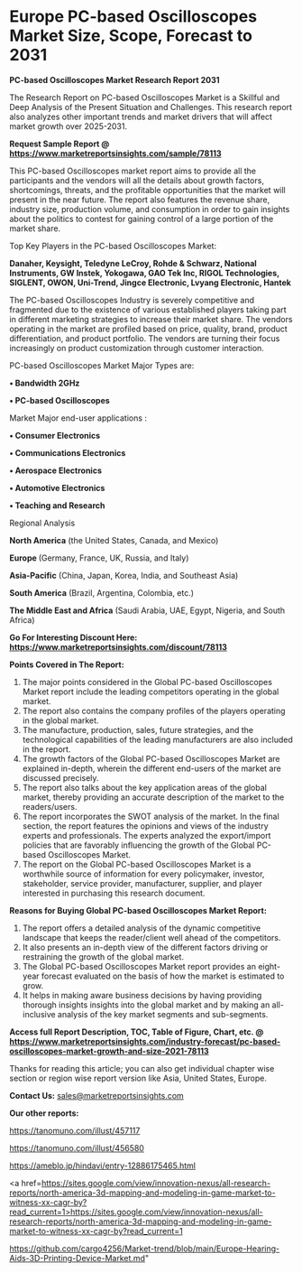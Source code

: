 # Europe PC-based Oscilloscopes Market Size, Scope, Forecast to 2031

<strong>PC-based Oscilloscopes Market Research Report 2031</strong>

The Research Report on PC-based Oscilloscopes Market is a Skillful and Deep Analysis of the Present Situation and Challenges. This research report also analyzes other important trends and market drivers that will affect market growth over 2025-2031.

<strong>Request Sample Report @ <a href=https://www.marketreportsinsights.com/sample/78113>https://www.marketreportsinsights.com/sample/78113</a></strong>

This PC-based Oscilloscopes market report aims to provide all the participants and the vendors will all the details about growth factors, shortcomings, threats, and the profitable opportunities that the market will present in the near future. The report also features the revenue share, industry size, production volume, and consumption in order to gain insights about the politics to contest for gaining control of a large portion of the market share.

Top Key Players in the PC-based Oscilloscopes Market:

<strong>Danaher, Keysight, Teledyne LeCroy, Rohde & Schwarz, National Instruments, GW Instek, Yokogawa, GAO Tek Inc, RIGOL Technologies, SIGLENT, OWON, Uni-Trend, Jingce Electronic, Lvyang Electronic, Hantek</strong>

The PC-based Oscilloscopes Industry is severely competitive and fragmented due to the existence of various established players taking part in different marketing strategies to increase their market share. The vendors operating in the market are profiled based on price, quality, brand, product differentiation, and product portfolio. The vendors are turning their focus increasingly on product customization through customer interaction.

PC-based Oscilloscopes Market Major Types are:

<strong>• Bandwidth 2GHz

• PC-based Oscilloscopes</strong>

Market Major end-user applications :

<strong>• Consumer Electronics

• Communications Electronics

• Aerospace Electronics

• Automotive Electronics

• Teaching and Research</strong>

Regional Analysis

</u><strong><b>North America</b></strong> (the United States, Canada, and Mexico)

<strong><b>Europe </b></strong>(Germany, France, UK, Russia, and Italy)

<strong><b>Asia-Pacific</b></strong> (China, Japan, Korea, India, and Southeast Asia)

<strong><b>South America</b></strong> (Brazil, Argentina, Colombia, etc.)

<strong><b>The Middle East and Africa</b></strong> (Saudi Arabia, UAE, Egypt, Nigeria, and South Africa)

<strong>Go For Interesting Discount Here: <a href=https://www.marketreportsinsights.com/discount/78113>https://www.marketreportsinsights.com/discount/78113</a></strong>

<strong>Points Covered in The Report:</strong>
<ol>
  <li>The major points considered in the Global PC-based Oscilloscopes Market report include the leading competitors operating in the global market.</li>
  <li>The report also contains the company profiles of the players operating in the global market.</li>
  <li>The manufacture, production, sales, future strategies, and the technological capabilities of the leading manufacturers are also included in the report.</li>
  <li>The growth factors of the Global PC-based Oscilloscopes Market are explained in-depth, wherein the different end-users of the market are discussed precisely.</li>
  <li>The report also talks about the key application areas of the global market, thereby providing an accurate description of the market to the readers/users.</li>
  <li>The report incorporates the SWOT analysis of the market. In the final section, the report features the opinions and views of the industry experts and professionals. The experts analyzed the export/import policies that are favorably influencing the growth of the Global PC-based Oscilloscopes Market.</li>
  <li>The report on the Global PC-based Oscilloscopes Market is a worthwhile source of information for every policymaker, investor, stakeholder, service provider, manufacturer, supplier, and player interested in purchasing this research document.</li>
</ol>
<strong>Reasons for Buying Global PC-based Oscilloscopes Market Report:</strong>

<ol>
  <li>The report offers a detailed analysis of the dynamic competitive landscape that keeps the reader/client well ahead of the competitors.</li>
  <li>It also presents an in-depth view of the different factors driving or restraining the growth of the global market.</li>
  <li>The Global PC-based Oscilloscopes Market report provides an eight-year forecast evaluated on the basis of how the market is estimated to grow.</li>
  <li>It helps in making aware business decisions by having providing thorough insights insights into the global market and by making an all-inclusive analysis of the key market segments and sub-segments.</li>
</ol>
<strong>Access full Report Description, TOC, Table of Figure, Chart, etc. @ <a href=https://www.marketreportsinsights.com/industry-forecast/pc-based-oscilloscopes-market-growth-and-size-2021-78113>https://www.marketreportsinsights.com/industry-forecast/pc-based-oscilloscopes-market-growth-and-size-2021-78113</a></strong>


Thanks for reading this article; you can also get individual chapter wise section or region wise report version like Asia, United States, Europe.

<strong>Contact Us:</strong>
sales@marketreportsinsights.com

<strong>Our other reports:</strong>

<a href=https://tanomuno.com/illust/457117>https://tanomuno.com/illust/457117</a>

<a href=https://tanomuno.com/illust/456580>https://tanomuno.com/illust/456580</a>

<a href=https://ameblo.jp/hindavi/entry-12886175465.html>https://ameblo.jp/hindavi/entry-12886175465.html</a>

<a href=https://sites.google.com/view/innovation-nexus/all-research-reports/north-america-3d-mapping-and-modeling-in-game-market-to-witness-xx-cagr-by?read_current=1>https://sites.google.com/view/innovation-nexus/all-research-reports/north-america-3d-mapping-and-modeling-in-game-market-to-witness-xx-cagr-by?read_current=1</a>

<a href=https://github.com/cargo4256/Market-trend/blob/main/Europe-Hearing-Aids-3D-Printing-Device-Market.md>https://github.com/cargo4256/Market-trend/blob/main/Europe-Hearing-Aids-3D-Printing-Device-Market.md</a>"
